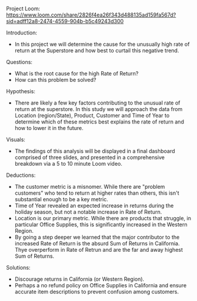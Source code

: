 Project Loom: https://www.loom.com/share/2826f4ea26f343d488135ad159fa567d?sid=adff12a8-2474-4559-904b-b5c49243d300

Introduction:
- In this project we will determine the cause for the unusually high rate of return at the Superstore and how best to curtail this negative trend.

Questions:
- What is the root cause for the high Rate of Return?
- How can this problem be solved?

Hypothesis:
- There are likely a few key factors contributing to the unusual rate of return at the superstore. 
In this study we will approach the data from Location (region/State), Product, Customer and Time of Year to determine which of these metrics best explains the rate of return and how to lower it in the future.

Visuals:
- The findings of this analysis will be displayed in a final dashboard comprised of three slides, and presented in a comprehensive breakdown via a 5 to 10 minute Loom video.

Deductions:
- The customer metric is a misnomer. While there are "problem customers" who tend to return at higher rates than others, this isn't substantial enough to be a key metric.
- Time of Year revealed an expected increase in returns during the holiday season, but not a notable increase in Rate of Return.
- Location is our primary metric. While there are products that struggle, in particular Office Supplies, this is significantly increased in the Western Region.
- By going a step deeper we learned that the major contributor to the increased Rate of Return is the absurd Sum of Returns in California. Thye overperform in Rate of Retrun and are the far and away highest Sum of Returns.

Solutions:
- Discourage returns in California (or Western Region).
- Perhaps a no refund policy on Office Supplies in California and ensure accurate item descriptions to prevent confusion among customers.
  
